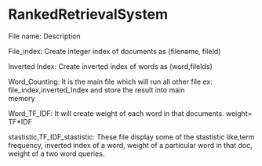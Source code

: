 # RankedRetrievalSystem

File name:          Description

File_index:        Create integer index of documents as (filename, fileId)

Inverted Index:    Create inverted index of words as (word,fileIds)

Word_Counting:    It is the main file which will run all other file ex: file_index,inverted_Index and store the result into main            
                  memory
                  
Word_TF_IDF:      It will create weight of each word in that documents. weight= TF*IDF

stastistic,TF_IDF_stastistic:        These file display some of the stastistic like,term frequency, inverted index of a word,        weight of a particular word in that doc, weight of a two word queries.
